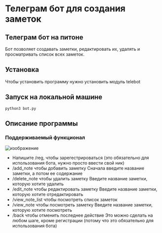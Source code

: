 
# Телеграм бот для создания заметок
## Телеграм бот на питоне
Бот позволяет создавать заметки, редактировать их, удалять и просматривать список всех заметок.
## Установка
Чтобы установить программу нужно установить модуль telebot
## Запуск на локальной машине
```
python3 bot.py
```
## Описание программы
### Поддерживаемый функционал
![изображение](https://user-images.githubusercontent.com/109852961/235790483-f7cc492d-18b6-45f6-9ea4-fa21e70cc8b1.png)
- Напишите /reg, чтобы зарегестрироваться (это обязательно для использования бота, нужно просто ввести свой ник)
- /add_note чтобы добавить заметку
Сначала введите название заметки, а потом ее содержание
- /delete_note чтобы удалить заметку
Введите название заметки, которую хотите удалить
- /edit_note чтобы редактировать заметку
Введите название заметки, которую хотите отредактировать
- /view_note_list чтобы посмотреть список заметок
- /view_note чтобы посмотреть заметку
Введите название заметки, которую хотите посмотреть
- /back чтобы отменить последнее действие
Это можно сделать на любом шаге, кроме регистрации (потому что это обязательно для использования бота)